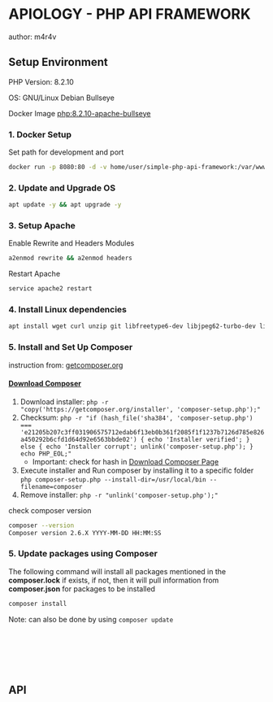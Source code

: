 # APIOLOGY - PHP API FRAMEWORK

author: m4r4v

## Setup Environment

PHP Version: 8.2.10

OS: GNU/Linux Debian Bullseye

Docker Image [php:8.2.10-apache-bullseye](https://hub.docker.com/layers/library/php/8.2.10-apache-bullseye/images/sha256-448a0b53c4820fb3add0466ee7bbbc6c05f9e20861c47e8bb1da553a258a0351?context=explore)

### 1. Docker Setup

Set path for development and port

```bash
docker run -p 8080:80 -d -v home/user/simple-php-api-framework:/var/www/html/ --name api php:8.2.10-apache-bullseye
```

### 2. Update and Upgrade OS

```bash
apt update -y && apt upgrade -y
```

### 3. Setup Apache

Enable Rewrite and Headers Modules

```bash
a2enmod rewrite && a2enmod headers

```

Restart Apache

```bash
service apache2 restart
```

### 4. Install Linux dependencies

```bash
apt install wget curl unzip git libfreetype6-dev libjpeg62-turbo-dev libpng-dev -y
```

### 5. Install and Set Up Composer

instruction from: [getcomposer.org](https://getcomposer.org/doc/00-intro.md)

#### [Download Composer](https://getcomposer.org/download/)

1. Download installer: `php -r "copy('https://getcomposer.org/installer', 'composer-setup.php');"`
1. Checksum: `php -r "if (hash_file('sha384', 'composer-setup.php') === 'e21205b207c3ff031906575712edab6f13eb0b361f2085f1f1237b7126d785e826a450292b6cfd1d64d92e6563bbde02') { echo 'Installer verified'; } else { echo 'Installer corrupt'; unlink('composer-setup.php'); } echo PHP_EOL;"`
    - Important: check for hash in [Download Composer Page](https://getcomposer.org/download/)
1. Execute installer and Run composer by installing it to a specific folder `php composer-setup.php --install-dir=/usr/local/bin --filename=composer`
1. Remove installer: `php -r "unlink('composer-setup.php');"`

check composer version
```bash
composer --version
Composer version 2.6.X YYYY-MM-DD HH:MM:SS
```

### 5. Update packages using Composer

The following command will install all packages mentioned in the **composer.lock** if exists, if not, then it will pull information from **composer.json** for packages to be installed


```bash
composer install
```

Note: can also be done by using `composer update`

&nbsp;
---
&nbsp;

## API
